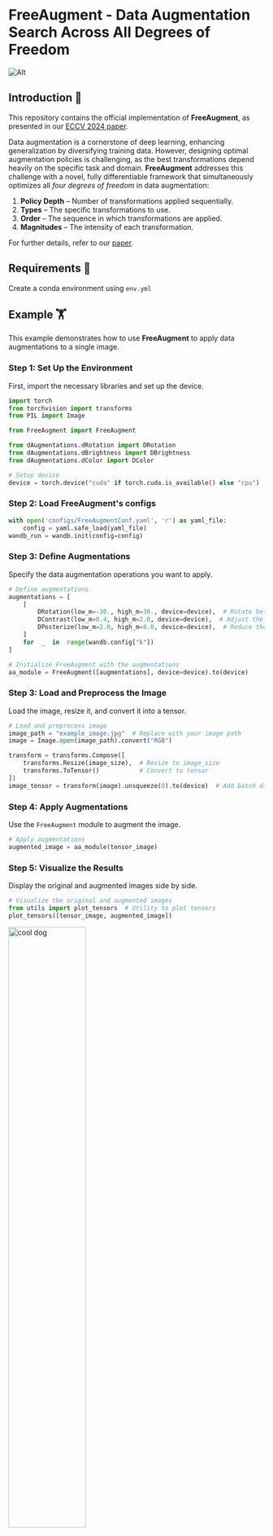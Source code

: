 # FreeAugment - Data Augmentation Search Across All Degrees of Freedom

![Alt](https://tombekor.github.io/FreeAugment-web/static/images/FreeAugment.jpg)

## Introduction :open_book:
This repository contains the official implementation of **FreeAugment**, as presented in our [ECCV 2024 paper](https://tombekor.github.io/FreeAugment-web).

Data augmentation is a cornerstone of deep learning, enhancing generalization by diversifying training data. However, designing optimal augmentation policies is challenging, as the best transformations depend heavily on the specific task and domain. **FreeAugment** addresses this challenge with a novel, fully differentiable framework that simultaneously optimizes all _four degrees of freedom_ in data augmentation:
1.   **Policy Depth** – Number of transformations applied sequentially.
2. **Types** – The specific transformations to use.
3. **Order** – The sequence in which transformations are applied.
4. **Magnitudes** – The intensity of each transformation.

For further details, refer to our [paper](https://arxiv.org/pdf/2409.04820).

## Requirements :snake:

Create a conda environment using `env.yml`

## Example :weight_lifting:
This example demonstrates how to use **FreeAugment** to apply data augmentations to a single image.
### Step 1: Set Up the Environment
First, import the necessary libraries and set up the device.
```python
import torch
from torchvision import transforms
from PIL import Image

from FreeAugment import FreeAugment

from dAugmentations.dRotation import DRotation
from dAugmentations.dBrightness import DBrightness
from dAugmentations.dColor import DColor

# Setup device
device = torch.device("cuda" if torch.cuda.is_available() else "cpu")
```

### Step 2: Load FreeAugment's configs
```python
with open('configs/FreeAugmentConf.yaml', 'r') as yaml_file:
	config = yaml.safe_load(yaml_file)
wandb_run = wandb.init(config=config)
```

### Step 3: Define Augmentations

Specify the data augmentation operations you want to apply.
```python
# Define augmentations
augmentations = [
	[
	    DRotation(low_m=-30., high_m=30., device=device),  # Rotate between -30. to 30. degrees
	    DContrast(low_m=0.4, high_m=2.0, device=device),  # Adjust the contrast
	    DPosterize(low_m=2.0, high_m=8.0, device=device),  # Reduce the number of bits for each color channel
	]
	for  _  in  range(wandb.config["k"])
]

# Initialize FreeAugment with the augmentations
aa_module = FreeAugment([augmentations], device=device).to(device)
```


### Step 3: Load and Preprocess the Image

Load the image, resize it, and convert it into a tensor.
```python
# Load and preprocess image
image_path = "example_image.jpg"  # Replace with your image path
image = Image.open(image_path).convert("RGB")

transform = transforms.Compose([
    transforms.Resize(image_size),  # Resize to image_size
    transforms.ToTensor()           # Convert to tensor
])
image_tensor = transform(image).unsqueeze(0).to(device)  # Add batch dimension

```

### Step 4: Apply Augmentations

Use the `FreeAugment` module to augment the image.
```python
# Apply augmentations
augmented_image = aa_module(tensor_image)
```
### Step 5: Visualize the Results

Display the original and augmented images side by side.
```python
# Visualize the original and augmented images
from utils import plot_tensors  # Utility to plot tensors
plot_tensors([tensor_image, augmented_image])
```
<img src="data/images/original_vs_augmented.png" alt="cool dog" width="55%">

### Step 6: Compute Gradients
Lastly, let's demonstrate the differentiability of FreeAugment's pipeline by calculating a dummy loss and backpropagating through the augmentations.

```python
# Compute a dummy loss
loss = augmented_image.sum()

# Perform backpropagation
loss.backward()

# Check gradients for FreeAugment's learnable depth
print("FreeAugment's betas.grad:", aa_module.betas.grad)
```


## Code Structure and Key Modules :jigsaw:

This section provides an overview of the main modules and components implemented in the codebase.

### :one: FreeAugment

| **Property**                 | **Description**                                                                                                                                          |
|-------------------------------|----------------------------------------------------------------------------------------------------------------------------------------------------------|
| `k`                           | Maximal depth of the model (K from the paper) - Number of augmentation layers `AugLayer` in `k_AugLayers`.                                                                                              |
| `k_AugLayers`                 | `nn.ModuleList` composed of `k` augmentation layer instances (`AugLayer`) .                                                             |
| `betas`                       | Learnable parameters representing the logits for the depth selection probabilities, initialized as a uniform distribution in log-space.           |
| `depth_temp`                  | Temperature parameter controlling the behavior of gumbel-softmax during depth sampling.                                                               |
| `aug_cat_g_sinkhorn_temp`     | Temperature parameter for the Sinkhorn iterations used in Gumbel-Sinkhorn augmentation selection.                                                       |
| `aug_cat_g_softmax_temp`      | Temperature parameter for the softmax function in augmentation selection.                                                                               |
| `sinkhorn_iters`              | Number of iterations for the Gumbel-Sinkhorn algorithm.                                                         |
| `log_epsilon`                 | Logarithm of the small value used to pad $\Pi$ in the Gumbel-Sinkhorn algorithm.        |
| `apply_sinkhorn`              | Flag indicating whether to apply the Sinkhorn-based augmentation selection. Otherwise, sampling is equivalent to using Gumbel-Softmax only.                                                     |
| `apply_depth`                 | Flag indicating whether to apply depth-based sampling. Otherwise, `k` augmentations will be sampled each time.                                                                     |
| `stoch_batch_aug`             | Flag indicating whether augmentations should be applied stochastically at the batch level.                                      |
| `stoch_batch_depth`           | Flag indicating whether depth-based sampling should be applied stochastically at the batch level.                          |
| `apply_chosen_augs_only`      | Flag indicating whether to apply only the augmentations that are explicitly chosen.                                          |

### :two: AugLayer

| **Property**               | **Description**                                                                                                  |
|-----------------------------|------------------------------------------------------------------------------------------------------------------|
| `d_augmentations`           | `nn.ModuleList`, A list of augmentation modules (`dAugmentation`) that define individual differentiable augmentation transformations.           |
| `augs_categorical_dist`     | Learnable parameters for the categorical distribution over the augmentations (`d_augmentations`), initialized with equal (log-)probabilities for all augmentations. |

### :three: DAugmentation

| **Method/Property**               | **Description**                                                                                                            |
|-----------------------------------|----------------------------------------------------------------------------------------------------------------------------|
| `image_size`                      | A shared property representing the size of input images.                                           |
| `app_prob`                        | Probability of applying an augmentation (`1 - skip probability`), initialized as a shared tensor.                           |
| `daug_param_init`                 | Initializes parameters specific to the augmentation, including magnitude ranges, probabilities, and configurations.         |
| `init_aug_bounds`                 | Sets the bounds (`low_bound`, `high_bound`) for augmentation magnitudes based on predefined configurations (`aug_bounds` from `aug_config.py`).   |
| `rsample_m(size)`                 | Samples the magnitude for the augmentation using the reparameterization trick, either uniformly or normally.                |
| `rsample_b(size)`                 | Samples application probabilities using the reparameterization trick with a relaxed Bernoulli distribution.                 |
| `aug_transform`                   | Applies the augmentation transform to the input data, with support for stochastic application probabilities.                 |
| `temp_sigmoid(vals)`              | Applies a scaled sigmoid function to scale transformation magnitude.                                                            |
| `get_params()`                    | Retrieves the augmentation parameters, including magnitude and application probabilities, without gradients.                 |
| `stoch_batch_mag`                 | Flag to control whether magnitudes are sampled stochastically along the batch dimension.                                     |
| `method`                          | Sampling method for augmentation magnitudes, defaulting to `uniform` (can also be `normal`).                                |

---

### Example of DAugmentation: `DContrast`
| **Method/Property**               | **Description**                                                                                                            |
|-----------------------------------|----------------------------------------------------------------------------------------------------------------------------|
| `DContrast`                       | A specific augmentation derived from `DAugmentation`, adjusting image contrast.                                            |
| `forward(input, augmented_idxs)`  | Applies the contrast augmentation, sampling magnitudes and probabilities stochastically or deterministically.               |
| `transform`                       | A transformation method using `Kornia` to adjust image contrast with a clamped factor (`contrast_factor`).                 |

---

### General Notes
- `DAugmentation` acts as the parent class, encapsulating shared behaviors for all augmentations, such as magnitude sampling and application probabilities.
- Derived augmentations (like `DContrast`) implement specific transformations, building upon the shared infrastructure from `DAugmentation`.
- Shared methods like `rsample_m` and `rsample_b` ensure consistency across all derived augmentations in handling stochasticity and differential sampling.


## Credits :medal_sports:

-   **Kornia Library**: Used for differentiable augmentation operations. More details can be found on their [official website](https://kornia.github.io/).
- The implementation of differentiable **Gumbel-Sinkhorn** operations are adapted from the work of Hedda Cohen. You can find the original source [here](https://github.com/HeddaCohenIndelman/Learning-Gumbel-Sinkhorn-Permutations-w-Pytorch).
- **Photo of a Cool Dog**: Sourced from the [internet](https://www.google.com/url?sa=i&url=https%3A%2F%2Fwallpapercave.com%2Fcool-dog-backgrounds&psig=AOvVaw0j309qwECy8HAlnboKn5QJ&ust=1732472483087000&source=images&cd=vfe&opi=89978449&ved=0CBQQjRxqFwoTCOiJxZqJ84kDFQAAAAAdAAAAABAa). If this is your work and you’d like credit adjusted or the image removed, please contact us.

## Contact Us :calling:
For any questions, feedback, or ideas, feel free to get in touch via tom.bekor (at) campus.technion.ac.il.

## Citation :fountain_pen:
```
@inproceedings{bekor2024freeaugment,
  title={FreeAugment: Data Augmentation Search Across All Degrees of Freedom},
  author={Bekor, Tom and Nayman, Niv and Zelnik-Manor, Lihi},
  booktitle={European Conference on Computer Vision},
  pages={36--53},
  year={2024}
}
```

## License :lock:

This project is licensed under the **MIT License**. See the [LICENSE](LICENSE) file for details.
